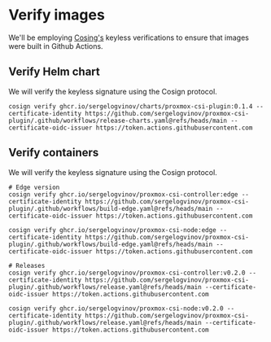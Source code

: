 # Verify images

We'll be employing [Cosing's](https://github.com/sigstore/cosign) keyless verifications to ensure that images were built in Github Actions.

## Verify Helm chart

We will verify the keyless signature using the Cosign protocol.

```shell
cosign verify ghcr.io/sergelogvinov/charts/proxmox-csi-plugin:0.1.4 --certificate-identity https://github.com/sergelogvinov/proxmox-csi-plugin/.github/workflows/release-charts.yaml@refs/heads/main --certificate-oidc-issuer https://token.actions.githubusercontent.com
```

## Verify containers

We will verify the keyless signature using the Cosign protocol.

```shell
# Edge version
cosign verify ghcr.io/sergelogvinov/proxmox-csi-controller:edge --certificate-identity https://github.com/sergelogvinov/proxmox-csi-plugin/.github/workflows/build-edge.yaml@refs/heads/main --certificate-oidc-issuer https://token.actions.githubusercontent.com

cosign verify ghcr.io/sergelogvinov/proxmox-csi-node:edge --certificate-identity https://github.com/sergelogvinov/proxmox-csi-plugin/.github/workflows/build-edge.yaml@refs/heads/main --certificate-oidc-issuer https://token.actions.githubusercontent.com

# Releases
cosign verify ghcr.io/sergelogvinov/proxmox-csi-controller:v0.2.0 --certificate-identity https://github.com/sergelogvinov/proxmox-csi-plugin/.github/workflows/release.yaml@refs/heads/main --certificate-oidc-issuer https://token.actions.githubusercontent.com

cosign verify ghcr.io/sergelogvinov/proxmox-csi-node:v0.2.0 --certificate-identity https://github.com/sergelogvinov/proxmox-csi-plugin/.github/workflows/release.yaml@refs/heads/main --certificate-oidc-issuer https://token.actions.githubusercontent.com
```
